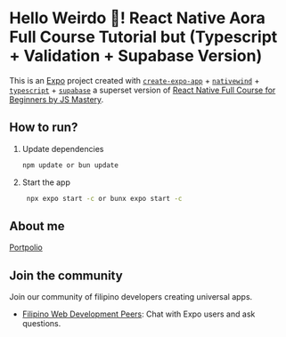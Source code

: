 # Hello Weirdo 👋! React Native Aora Full Course Tutorial but (Typescript + Validation + Supabase Version)

This is an [Expo](https://expo.dev) project created with [`create-expo-app`](https://www.npmjs.com/package/create-expo-app) + [`nativewind`](https://www.nativewind.dev/quick-starts/expo) + [`typescript`](https://www.nativewind.dev/getting-started/typescript) + [`supabase`](https://supabase.com/) a superset version of [React Native Full Course for Beginners by JS Mastery](https://www.youtube.com/watch?v=ZBCUegTZF7M).

## How to run?

1. Update dependencies

   ```bash
   npm update or bun update
   ```

2. Start the app

   ```bash
    npx expo start -c or bunx expo start -c
   ```

## About me

[Portpolio](https://mike-shares-code.vercel.app/)

## Join the community

Join our community of filipino developers creating universal apps.

- [Filipino Web Development Peers](https://discord.gg/BVYCDRBF): Chat with Expo users and ask questions.
